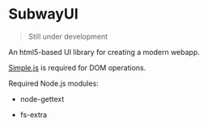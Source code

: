 # SubwayUI

>Still under development

An html5-based UI library for creating a modern webapp.

[Simple.js](https://github.com/SubwayDesktop/simple.js) is required for DOM operations.

Required Node.js modules:

- node-gettext

- fs-extra
